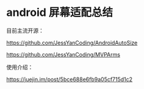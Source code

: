 # android 屏幕适配总结
目前主流开源：

https://github.com/JessYanCoding/AndroidAutoSize

https://github.com/JessYanCoding/MVPArms

使用介绍：

https://juejin.im/post/5bce688e6fb9a05cf715d1c2

